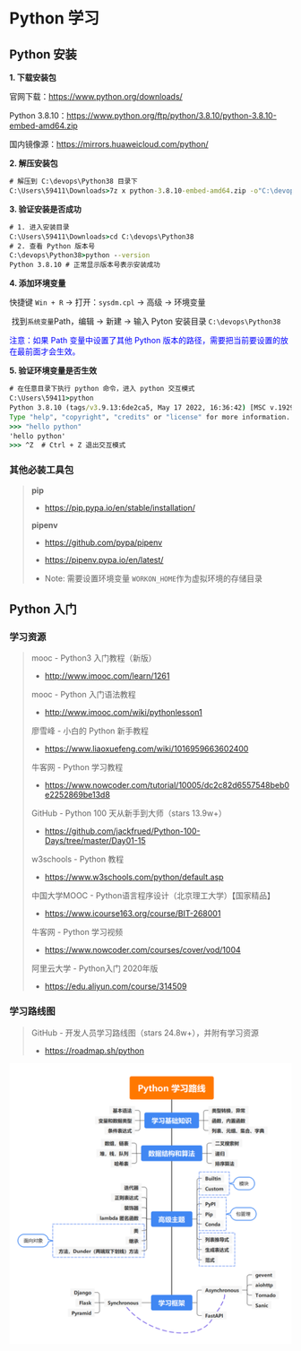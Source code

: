 # Python 学习


##  Python 安装

**1. 下载安装包**

官网下载：https://www.python.org/downloads/

Python 3.8.10：https://www.python.org/ftp/python/3.8.10/python-3.8.10-embed-amd64.zip

国内镜像源：https://mirrors.huaweicloud.com/python/

**2. 解压安装包**

```cmd
# 解压到 C:\devops\Python38 目录下
C:\Users\59411\Downloads>7z x python-3.8.10-embed-amd64.zip -o"C:\devops\Python38"
```

**3. 验证安装是否成功**

```cmd
# 1. 进入安装目录
C:\Users\59411\Downloads>cd C:\devops\Python38
# 2. 查看 Python 版本号
C:\devops\Python38>python --version
Python 3.8.10 # 正常显示版本号表示安装成功
```

**4. 添加环境变量**

快捷键 `Win + R` -> 打开：`sysdm.cpl` -> 高级 -> 环境变量

​	找到`系统变量`Path，编辑 -> 新建 -> 输入 Pyton 安装目录 `C:\devops\Python38`

<font color=blue>注意：如果 Path 变量中设置了其他 Python 版本的路径，需要把当前要设置的放在最前面才会生效。</font>

**5. 验证环境变量是否生效**

```cmd
# 在任意目录下执行 python 命令，进入 python 交互模式
C:\Users\59411>python
Python 3.8.10 (tags/v3.9.13:6de2ca5, May 17 2022, 16:36:42) [MSC v.1929 64 bit (AMD64)] on win32
Type "help", "copyright", "credits" or "license" for more information.
>>> "hello python"
'hello python'
>>> ^Z  # Ctrl + Z 退出交互模式
```

### 其他必装工具包

> **pip**
>
> - https://pip.pypa.io/en/stable/installation/
>
> **pipenv**
>
> - https://github.com/pypa/pipenv
>
> - https://pipenv.pypa.io/en/latest/
>
> - Note: 需要设置环境变量 `WORKON_HOME`作为虚拟环境的存储目录

## Python 入门

### 学习资源

> mooc - Python3 入门教程（新版）
>
> - http://www.imooc.com/learn/1261
>
> mooc - Python 入门语法教程
>
> - http://www.imooc.com/wiki/pythonlesson1
>
> 廖雪峰 - 小白的 Python 新手教程
>
> - https://www.liaoxuefeng.com/wiki/1016959663602400
>
> 牛客网 - Python 学习教程
>
> - https://www.nowcoder.com/tutorial/10005/dc2c82d6557548beb0e2252869be13d8
>
> GitHub - Python 100 天从新手到大师（stars 13.9w+）
>
> - https://github.com/jackfrued/Python-100-Days/tree/master/Day01-15
>
> w3schools - Python 教程
>
> - https://www.w3schools.com/python/default.asp
>
> 中国大学MOOC - Python语言程序设计（北京理工大学）【国家精品】
>
> - https://www.icourse163.org/course/BIT-268001
>
> 牛客网 - Python 学习视频
>
> - https://www.nowcoder.com/courses/cover/vod/1004
>
> 阿里云大学 - Python入门 2020年版
>
> - https://edu.aliyun.com/course/314509

### 学习路线图

> GitHub - 开发人员学习路线图（stars 24.8w+），并附有学习资源
>
> - https://roadmap.sh/python

![Python入门学习路线图](./docs/images/Python入门学习路线图.png)

